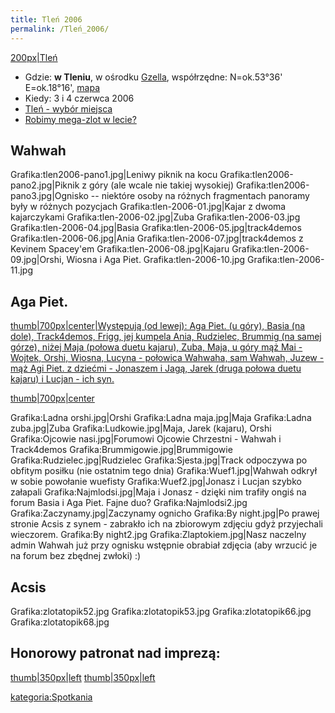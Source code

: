 ```yaml
---
title: Tleń 2006
permalink: /Tleń_2006/
---
```


[200px|Tleń](/Grafika:tlen-road-sign.jpg "wikilink")

-   Gdzie: **w Tleniu**, w ośrodku [Gzella](http://www.rekreacja.gzella.pl/index_rekreacja.htm), współrzędne: N=ok.53°36' E=ok.18°16', [mapa](http://maps.google.com/maps?f=q&hl=en&q=53.615229,18.26787&ll=53.610229,18.276787&spn=0.133413,0.326157&om=1)
-   Kiedy: 3 i 4 czerwca 2006
-   [Tleń - wybór miejsca](http://www.atopowe-zapalenie.pl/forum/viewtopic.php?t=2416)
-   [Robimy mega-zlot w lecie?](http://www.atopowe-zapalenie.pl/forum/viewtopic.php?t=1838)

Wahwah
------

Grafika:tlen2006-pano1.jpg|Leniwy piknik na kocu Grafika:tlen2006-pano2.jpg|Piknik z góry (ale wcale nie takiej wysokiej) Grafika:tlen2006-pano3.jpg|Ognisko -- niektóre osoby na różnych fragmentach panoramy były w różnych pozycjach Grafika:tlen-2006-01.jpg|Kajar z dwoma kajarczykami Grafika:tlen-2006-02.jpg|Zuba Grafika:tlen-2006-03.jpg Grafika:tlen-2006-04.jpg|Basia Grafika:tlen-2006-05.jpg|track4demos Grafika:tlen-2006-06.jpg|Ania Grafika:tlen-2006-07.jpg|track4demos z Kevinem Spacey'em Grafika:tlen-2006-08.jpg|Kajaru Grafika:tlen-2006-09.jpg|Orshi, Wiosna i Aga Piet. Grafika:tlen-2006-10.jpg Grafika:tlen-2006-11.jpg

Aga Piet.
---------

[thumb|700px|center|Występują (od lewej): Aga Piet. (u góry), Basia (na dole), Track4demos, Frigg, jej kumpela Ania, Rudzielec, Brummig (na samej górze), niżej Maja (połowa duetu kajaru), Zuba, Maja, u góry mąż Mai - Wojtek, Orshi, Wiosna, Lucyna - połowica Wahwaha, sam Wahwah, Juzew - mąż Agi Piet. z dziećmi - Jonaszem i Jagą, Jarek (druga połowa duetu kajaru) i Lucjan - ich syn.](/Grafika:Uchachani.jpg "wikilink")

[thumb|700px|center](/Grafika:collage.jpg "wikilink")

Grafika:Ladna orshi.jpg|Orshi Grafika:Ladna maja.jpg|Maja Grafika:Ladna zuba.jpg|Zuba Grafika:Ludkowie.jpg|Maja, Jarek (kajaru), Orshi Grafika:Ojcowie nasi.jpg|Forumowi Ojcowie Chrzestni - Wahwah i Track4demos Grafika:Brummigowie.jpg|Brummigowie Grafika:Rudzielec.jpg|Rudzielec Grafika:Sjesta.jpg|Track odpoczywa po obfitym posiłku (nie ostatnim tego dnia) Grafika:Wuef1.jpg|Wahwah odkrył w sobie powołanie wuefisty Grafika:Wuef2.jpg|Jonasz i Lucjan szybko załapali Grafika:Najmlodsi.jpg|Maja i Jonasz - dzięki nim trafiły ongiś na forum Basia i Aga Piet. Fajne duo? Grafika:Najmlodsi2.jpg Grafika:Zaczynamy.jpg|Zaczynamy ognicho Grafika:By night.jpg|Po prawej stronie Acsis z synem - zabrakło ich na zbiorowym zdjęciu gdyż przyjechali wieczorem. Grafika:By night2.jpg Grafika:Zlaptokiem.jpg|Nasz naczelny admin Wahwah już przy ognisku wstępnie obrabiał zdjęcia (aby wrzucić je na forum bez zbędnej zwłoki) :)

Acsis
-----

Grafika:zlotatopik52.jpg Grafika:zlotatopik53.jpg Grafika:zlotatopik66.jpg Grafika:zlotatopik68.jpg

Honorowy patronat nad imprezą:
------------------------------

[thumb|350px|left](/Grafika:American_b2.jpg "wikilink") [thumb|350px|left](/Grafika:manuchao.jpg "wikilink")

[kategoria:Spotkania](/kategoria:Spotkania "wikilink")